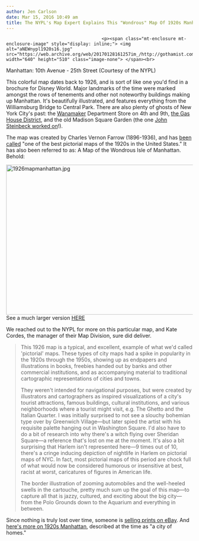 ```yaml
---
author: Jen Carlson
date: Mar 15, 2016 10:49 am
title: The NYPL's Map Expert Explains This "Wondrous" Map Of 1920s Manhattan
---
```


	
										<p><span class="mt-enclosure mt-enclosure-image" style="display: inline;"> <img alt="aNEWnypl1920s16.jpg" src="https://web.archive.org/web/20170128161257im_/http://gothamist.com/attachments/arts_jen/aNEWnypl1920s16.jpg" width="640" height="510" class="image-none"> </span><br>
<span class="photo_caption">Manhattan: 10th Avenue - 25th Street (Courtesy of the NYPL)</span></p>

<p>This colorful map dates back to 1926, and is sort of like one you&apos;d find in a brochure for Disney World. Major landmarks of the time were marked amongst the rows of tenements and other not noteworthy buildings making up Manhattan. It&apos;s beautifully illustrated, and features everything from the Williamsburg Bridge to Central Park. There are also plenty of ghosts of New York City&apos;s past: the <a href="https://web.archive.org/web/20170128161257/https://en.wikipedia.org/wiki/Wanamaker%27s">Wanamaker</a> Department Store on 4th and 9th, <a href="https://web.archive.org/web/20170128161257/https://en.wikipedia.org/wiki/Gashouse_District">the Gas House District</a>, and the old Madison Square Garden (the one <a href="https://web.archive.org/web/20170128161257/http://gothamist.com/2014/03/14/john_steinbeck_msg_nyc.php">John Steinbeck worked on</a>!). </p>

<p>The map was created by Charles Vernon Farrow (1896-1936), and has <a href="https://web.archive.org/web/20170128161257/http://www.davidrumsey.com/luna/servlet/detail/RUMSEY~8~1~272304~90046120:A-map-of-the-wondrous-isle-of-Manha">been called</a> &quot;one of the best pictorial maps of the 1920s in the United States.&quot; It has also been referred to as: A Map of the Wondrous Isle of Manhattan. Behold: </p>

<p><span class="mt-enclosure mt-enclosure-image" style="display: inline;"> <img alt="1926mapmanhattan.jpg" src="https://web.archive.org/web/20170128161257im_/http://gothamist.com/attachments/arts_jen/1926mapmanhattan.jpg" width="640" height="405" class="image-none"> </span><br>
<span class="photo_caption">See a much larger version <a href="https://web.archive.org/web/20170128161257/http://i.imgur.com/UsRM1wh.jpg">HERE</a></span></p>

<p>We reached out to the NYPL for more on this particular map, and Kate Cordes, the manager of their Map Division, sure did deliver.</p>

<blockquote>This 1926 map is a typical, and excellent, example of what we&apos;d called &apos;pictorial&apos; maps. These types of city maps had a spike in popularity in the 1920s through the 1950s, showing up as endpapers and illustrations in books, freebies handed out by banks and other commercial institutions, and as accompanying material to traditional cartographic representations of cities and towns.  

<p>They weren&apos;t intended for navigational purposes, but were created by illustrators and cartographers as inspired visualizations of a city&apos;s tourist attractions, famous buildings, cultural institutions, and various neighborhoods where a tourist might visit, e.g. The Ghetto and the Italian Quarter. I was initially surprised to not see a slouchy bohemian type over by Greenwich Village&#x2014;but later spied the artist with his requisite palette hanging out in Washington Square. I&apos;d also have to do a bit of research into why there&apos;s a witch flying over Sheridan Square&#x2014;a reference that&apos;s lost on me at the moment.  It&apos;s also a bit surprising that Harlem isn&apos;t represented here&#x2014;9 times out of 10, there&apos;s a cringe inducing depiction of nightlife in Harlem on pictorial maps of NYC. In fact, most pictorial maps of this period are chock full of what would now be considered humorous or insensitive at best, racist at worst, caricatures of figures in American life. </p>

<p>The border illustration of zooming automobiles and the well-heeled swells in the cartouche, pretty much sum up the goal of this map&#x2014;to capture all that is jazzy, cultured, and exciting about the big city&#x2014;from the Polo Grounds down to the Aquarium and everything in between.</p></blockquote> <p></p>

<p>Since nothing is truly lost over time, someone is <a href="https://web.archive.org/web/20170128161257/http://www.ebay.com/itm/1926-Art-Deco-Style-Pictorial-Wall-Map-Manhattan-New-York-Largest-Sizes-/201309760152">selling prints on eBay</a>. And <a href="https://web.archive.org/web/20170128161257/http://gothamist.com/tags/1920s">here&apos;s more on 1920s Manhattan</a>, described at the time as &quot;a city of homes.&quot;</p>					
										
									
				